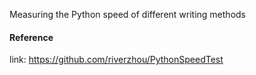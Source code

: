 Measuring the Python speed of different writing methods
#### Reference
link: https://github.com/riverzhou/PythonSpeedTest